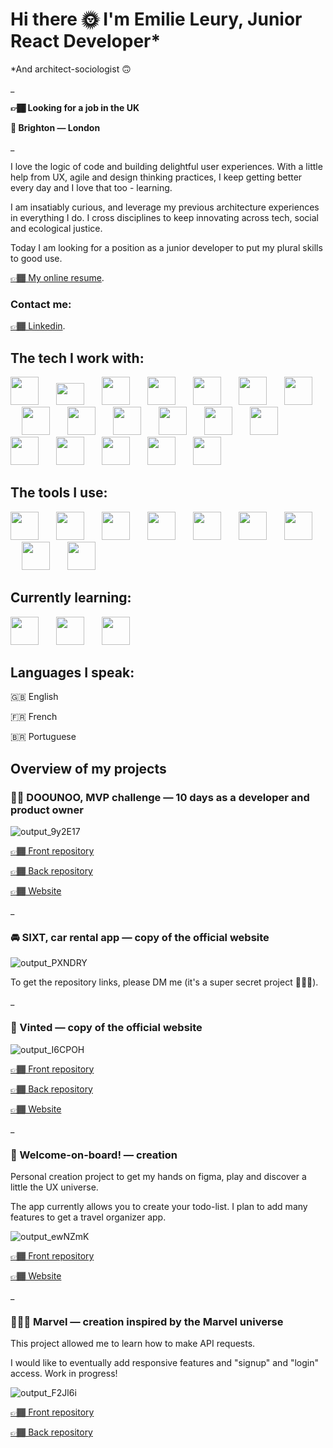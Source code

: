 # Hi there  🌞 I'm Emilie Leury, Junior React Developer*

*And architect-sociologist 🙃

_


**👉🏾 Looking for a job in the UK**

**📍 Brighton — London**

_



I love the logic of code and building delightful user experiences. With a little help from UX, agile and design thinking practices, I keep getting better every day and I love that too - learning.

I am insatiably curious, and leverage my previous architecture experiences in everything I do. I cross disciplines to keep innovating across tech, social and ecological justice.

Today I am looking for a position as a junior developer to put my plural skills to good use.

[👉🏾 My online resume](https://issuu.com/emleury/docs/leury-emilie-cv).

### Contact me:


[👉🏾 Linkedin](https://www.linkedin.com/in/emilie-leury-30a1aa89/).


## The tech I work with:
[<img width="45px" style="margin-right: 10px" src="https://cdn.jsdelivr.net/gh/devicons/devicon/icons/react/react-original.svg"/>](https://fr.reactjs.org/)&emsp;
[<img width="45px" height="35px" style="margin-right: 10px" src="https://cdn.worldvectorlogo.com/logos/react-native-1.svg"/>](https://reactnative.dev/)&emsp;
[<img width="45px" style="margin-right: 10px" src="https://assets.website-files.com/61ca3f775a79ec5f87fcf937/6202fcdee5ee8636a145a41b_1234.png"/>](https://expressjs.com/fr/)&emsp;
[<img width="45px" style="margin-right: 10px" src="https://cdn.jsdelivr.net/gh/devicons/devicon/icons/sass/sass-original.svg"/>](https://sass-lang.com/)&emsp;
[<img width="45px" style="margin-right: 10px" src="https://cdn.jsdelivr.net/gh/devicons/devicon/icons/mongodb/mongodb-original-wordmark.svg"/>](https://www.mongodb.com/fr-fr)&emsp;
[<img width="45px" style="margin-right: 10px" src="https://cdn.jsdelivr.net/gh/devicons/devicon/icons/nodejs/nodejs-original.svg"/>](https://nodejs.org/en/)&emsp;
[<img width="45px" style="margin-right: 10px" src="https://vitejs.dev/logo.svg"/>](https://vitejs.dev/)&emsp;
[<img width="45px" style="margin-right: 10px" src="https://res.cloudinary.com/dn7zdnm89/image/upload/v1649711015/Stack/Axios__computer_library__logo.svg_v22zbe.png"/>](https://axios-http.com/docs/intro)&emsp;
[<img width="45px" style="margin-right: 10px" src="https://res.cloudinary.com/dn7zdnm89/image/upload/v1649711492/Stack/Javascript_Logo_u2qgnb.png"/>](https://www.javascript.com)&emsp;
<img width="45px" style="margin-right: 10px" src="https://res.cloudinary.com/dn7zdnm89/image/upload/v1649711643/Stack/html-1_rkqezf.svg"/>&emsp;
<img width="45px" style="margin-right: 10px" src="https://res.cloudinary.com/dn7zdnm89/image/upload/v1649711787/Stack/CSS3_logo.svg_xrgnjc.png"/>&emsp;
[<img width="45px" style="margin-right: 10px" src="https://res.cloudinary.com/dn7zdnm89/image/upload/v1649712289/Stack/430-4309574_mongoose-js-logo-hd-png-download_d9udnj.jpg"/>](https://mongoosejs.com/)&emsp;
[<img width="45px" style="margin-right: 10px" src="https://res.cloudinary.com/dn7zdnm89/image/upload/v1649757167/Stack/Tailwind_CSS_Logo.svg_wu5pvt.png"/>](https://tailwindcss.com/)&emsp;
[<img width="45px" style="margin-right: 10px" src="https://cdn.worldvectorlogo.com/logos/netlify.svg"/>](https://www.netlify.com/
)&emsp;
[<img width="45px" style="margin-right: 10px" src="https://cdn.jsdelivr.net/gh/devicons/devicon/icons/heroku/heroku-original.svg"/>](https://www.heroku.com
)&emsp;
[<img width="45px" style="margin-right: 10px" src="https://i.imgur.com/Dns5wR8.png"/>](https://www.googleadservices.com/pagead/aclk?sa=L&ai=DChcSEwinvL2kouT2AhUDkGgJHUxDBa8YABAAGgJ3Zg&ae=2&ohost=www.google.com&cid=CAESbeD23mskK7WJc5I496zyIxMNz8PBJEayKj3gXcKvDRmSxScTK2dhJf_QAI2clNSmzS1y-aGel6o2LfD9kfQdlAhLNp-4Pl7IU2lyrctI0xgxoxrcvKjG6EJlsxchogyWUtkITQYY6eg2XsdM-po&sig=AOD64_3f6MI0kU_yx-KJnwxLxVPZmsvONw&q&adurl&ved=2ahUKEwjUjLWkouT2AhVDzIUKHSCVASUQ0Qx6BAgCEAE)&emsp;
[<img width="45px" style="margin-right: 10px" src="https://res.cloudinary.com/dn7zdnm89/image/upload/v1649701349/Stack/mailgun-logo-png-transparent_hlonlg.png"/>](https://www.mailgun.com/?utm_term=mailgun&utm_campaign=12070351916&utm_content=&utm_source=google&utm_medium=cpc&hsa_grp=119308153667&hsa_cam=750089235&hsa_mt=e&hsa_net=adwords&hsa_ver=3&hsa_acc=2217295277&hsa_ad=491312739064&hsa_src=g&hsa_tgt=kwd-41599135362&hsa_kw=mailgun&gclid=CjwKCAjwo8-SBhAlEiwAopc9W4JyWD7LWos9Ta8EDGKSG_mZT1EvQqMRT2UoXJEziHUaPP5ZHUEwPhoCRFEQAvD_BwE)&emsp;
[<img width="45px" style="margin-right: 10px" src="https://upload.wikimedia.org/wikipedia/commons/b/ba/Stripe_Logo%2C_revised_2016.svg"/>](https://stripe.com/fr)&emsp;




## The tools I use:

[<img width="45px" style="margin-right: 10px" src="https://cdn.jsdelivr.net/gh/devicons/devicon/icons/vscode/vscode-original.svg"/>](https://code.visualstudio.com/)&emsp;
[<img width="45px" style="margin-right: 10px" src="https://cdn.jsdelivr.net/gh/devicons/devicon/icons/git/git-original.svg"/>](https://git-scm.com/)&emsp;
[<img width="45px" style="margin-right: 10px" src="https://cdn.jsdelivr.net/gh/devicons/devicon/icons/figma/figma-original.svg"/>](https://www.figma.com/)&emsp;
[<img width="45px" style="margin-right: 10px" src="https://cdn.jsdelivr.net/gh/devicons/devicon/icons/slack/slack-original.svg"/>](https://slack.com/intl/fr-fr/)&emsp;
[<img width="45px" style="margin-right: 10px" src="https://res.cloudinary.com/dn7zdnm89/image/upload/v1649701377/Stack/photoshop-1065296_960_720_gy8aay.jpg"/>](https://www.adobe.com/uk/products/photoshop/landpa.html?mv=search&mv=search&sdid=LZ32SYVR&ef_id=CjwKCAjwo8-SBhAlEiwAopc9W1gr6zeYjL7axYNu3eJkIsfxvVQ1Tz_vOG2QWOszZ5F0HkWffC6FTxoCbM4QAvD_BwE:G:s&s_kwcid=AL!3085!3!441664377297!e!!g!!photoshop!1422700211!58647953511&gclid=CjwKCAjwo8-SBhAlEiwAopc9W1gr6zeYjL7axYNu3eJkIsfxvVQ1Tz_vOG2QWOszZ5F0HkWffC6FTxoCbM4QAvD_BwE)&emsp;
[<img width="45px" style="margin-right: 10px" src="https://res.cloudinary.com/dn7zdnm89/image/upload/v1649701525/Stack/indesign_oazoah.png"/>](https://www.adobe.com/uk/products/indesign.html)&emsp;
[<img width="45px" style="margin-right: 10px" src="https://res.cloudinary.com/dn7zdnm89/image/upload/v1649710646/Stack/Notion_app_logo_rftwbo.png"/>](https://www.notion.so/)&emsp;
[<img width="45px" style="margin-right: 10px" src="https://res.cloudinary.com/dn7zdnm89/image/upload/v1649701372/Stack/Octicons-mark-github_murw77.svg"/>](https://github.com/)&emsp;
[<img width="45px" style="margin-right: 10px" src="https://res.cloudinary.com/dn7zdnm89/image/upload/v1649710808/Stack/2893aede23f01bfcbd2319326bc96a6ed0524eba759745ed6d73405a3a8b67a8_jzjhwh.png"/>](https://www.postman.com/)&emsp;



## Currently learning:

[<img width="45px" style="margin-right: 10px" src="https://cdn.jsdelivr.net/gh/devicons/devicon/icons/typescript/typescript-original.svg"/>](https://www.typescriptlang.org/)&emsp;
[<img width="45px" style="margin-right: 10px" src="https://res.cloudinary.com/dn7zdnm89/image/upload/v1652222376/Stack/1200px-Python-logo-notext.svg_hh4e78.png"/>](https://www.python.org/)&emsp;
[<img width="45px" style="margin-right: 10px" src="https://res.cloudinary.com/dn7zdnm89/image/upload/v1652341353/Stack/django-logo-negative_foud9t.png"/>](https://www.djangoproject.com/)&emsp;



## Languages I speak:

🇬🇧 English

🇫🇷 French

🇧🇷 Portuguese

## Overview of my projects
### 🧑‍🏫 DOOUNOO, MVP challenge — 10 days as a developer and product owner
![output_9y2E17](https://user-images.githubusercontent.com/96998011/163722985-e985dc78-d1f0-455c-bd0c-b8875b83fda5.gif)

[👉🏾  Front repository](https://github.com/DOOUNOO/front)
 
 [👉🏾 Back repository](https://github.com/DOOUNOO/back)
 
 [👉🏾 Website](https://doounoo.netlify.app/)
 
_

### 🚘 SIXT, car rental app — copy of the official website
![output_PXNDRY](https://user-images.githubusercontent.com/96998011/163721778-4f133a2d-14a0-4d1d-a580-3408189b68ec.gif)

To get the repository links, please DM me (it's a super secret project 🕵🏾‍♀️).
 
 _

### 👚 Vinted — copy of the official website
![output_I6CPOH](https://user-images.githubusercontent.com/96998011/163724402-982598ae-acbb-413c-a3e4-27304abb6c19.gif)

[👉🏾  Front repository](https://github.com/elarchi/react-vinted)
 
 [👉🏾 Back repository](https://github.com/elarchi/vinted-repository)

[👉🏾 Website](https://react-vinted-elarchi.netlify.app/)
 
 _
 
### 🦜 Welcome-on-board! — creation

Personal creation project to get my hands on figma, play and discover a little the UX universe.

The app currently allows you to create your todo-list. I plan to add many features to get a travel organizer app.

![output_ewNZmK](https://user-images.githubusercontent.com/96998011/163724708-7c8d4175-bcbe-4354-952d-737a5e09065b.gif)

[👉🏾  Front repository](https://github.com/elarchi/welcome-on-board-front)

[👉🏾 Website](https://welcome-on-board-by-elarchi.netlify.app/)

_


### 🦸🏾‍♀️ Marvel — creation inspired by the Marvel universe

This project allowed me to learn how to make API requests.

I would like to eventually add responsive features and "signup" and "login" access. Work in progress!

![output_F2Jl6i](https://user-images.githubusercontent.com/96998011/163723547-1f9ac651-0051-44c2-aa2f-4adaf5009e08.gif)

[👉🏾  Front repository](https://github.com/elarchi/marvel-project_front)
 
 [👉🏾 Back repository](https://github.com/elarchi/marvel-project_back)



